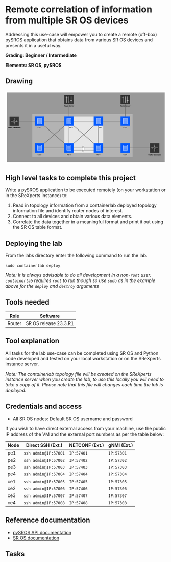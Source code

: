 # Remote correlation of information from multiple SR OS devices

Addressing this use-case will empower you to create a remote (off-box) pySROS application that obtains data from various SR OS devices and presents it in a useful way.

**Grading: Beginner / Intermediate**

**Elements: SR OS, pySROS**

## Drawing

![topo](./_images/topology-overview.png)


## High level tasks to complete this project

Write a pySROS application to be executed remotely (on your workstation or in the SReXperts instance) to:

1. Read in topology information from a containerlab deployed topology information file and identify router nodes of interest.
2. Connect to all devices and obtain various data elements.
3. Correlate the data together in a meaningful format and print it out using the SR OS table format.

## Deploying the lab

From the labs directory enter the following command to run the lab.

```
sudo containerlab deploy
```

*Note: It is always advisable to do all development in a non-`root` user.  `containerlab` requires `root` to run though so use `sudo` as in the example above for the `deploy` and `destroy` arguments*

## Tools needed  

| Role | Software |
| --- | --- |
| Router | SR OS release 23.3.R1 |


## Tool explanation

All tasks for the lab use-case can be completed using SR OS and Python code developed and tested on your local workstation or on the SReXperts instance server.

*Note: The containerlab topology file will be created on the SReXperts instance server when you create the lab, to use this locally you will need to take a copy of it.  Please note that this file will changes each time the lab is deployed.*

## Credentials and access

* All SR OS nodes: Default SR OS username and password

If you wish to have direct external access from your machine, use the public IP address of the VM and the external port numbers as per the table below:

| Node | Direct SSH (Ext.)      | NETCONF (Ext.) | gNMI (Ext.) | 
| -----| ---------------------- | -------------- | ----------- |
| pe1  | `ssh admin@IP:57001`   | `IP:57401`     | `IP:57301`  |
| pe2  | `ssh admin@IP:57002`   | `IP:57402`     | `IP:57302`  |
| pe3  | `ssh admin@IP:57003`   | `IP:57403`     | `IP:57303`  |
| pe4  | `ssh admin@IP:57004`   | `IP:57404`     | `IP:57304`  |
| ce1  | `ssh admin@IP:57005`   | `IP:57405`     | `IP:57305`  |
| ce2  | `ssh admin@IP:57006`   | `IP:57406`     | `IP:57306`  |
| ce3  | `ssh admin@IP:57007`   | `IP:57407`     | `IP:57307`  |
| ce4  | `ssh admin@IP:57008`   | `IP:57408`     | `IP:57308`  |


## Reference documentation

* [pySROS API documentation](https://network.developer.nokia.com/static/sr/learn/pysros/latest)
* [SR OS documentation](https://documentation.nokia.com/sr/)


## Tasks

